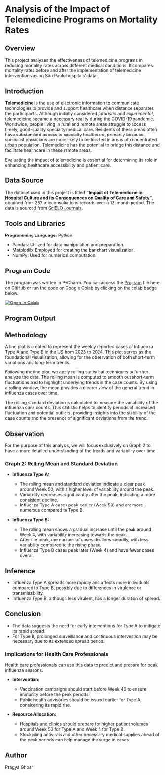 # Analysis of the Impact of Telemedicine Programs on Mortality Rates

## Overview
This project analyzes the effectiveness of telemedicine programs in reducing mortality rates across different medical conditions. It compares mortality rates before and after the implementation of telemedicine interventions using São Paulo hospitals' data.

## Introduction
**Telemedicine** is the use of electronic information to communicate technologies to provide and support healthcare when distance separates the participants. Although initially considered *futuristic* and *experimental*, telemedicine became a necessary reality during the COVID-19 pandemic. Worldwide, people living in rural and remote areas struggle to access timely, good-quality specialty medical care. Residents of these areas often have substandard access to specialty healthcare, primarily because specialist physicians are more likely to be located in areas of concentrated urban population. Telemedicine has the potential to bridge this distance and facilitate healthcare in these remote areas.

Evaluating the impact of telemedicine is essential for determining its role in enhancing healthcare accessibility and patient care.

## Data Source
The dataset used in this project is titled **“Impact of Telemedicine in Hospital Culture and its Consequences on Quality of Care and Safety”**, obtained from 257 teleconsultations records over a 12-month period. The data is sourced from [SciELO Journals](https://scielo.figshare.com/articles/dataset/Impact_of_telemedicine_in_hospital_culture_and_its_consequences_on_quality_of_care_and_safety/20029458/1?file=35773332).

## Tools and Libraries
**Programming Language:** Python
- Pandas: Utilized for data manipulation and preparation.
- Matplotlib: Employed for creating the bar chart visualization.
- NumPy: Used for numerical computation.

## Program Code
The program was written in PyCharm. You can access the [Program](Program) file here on GitHub or run the code on Google Colab by clicking on the colab badge below.

[![Open In Colab](https://colab.research.google.com/assets/colab-badge.svg)](https://colab.research.google.com/drive/1ngtyjvaxjVPGCdPp1-BmUKRg6b4Lrhzp)

## Program Output


## Methodology
A line plot is created to represent the weekly reported cases of Influenza Type A and Type B in the US from 2023 to 2024. This plot serves as the foundational visualization, allowing for the observation of both short-term variations and long-term trends.

Following the line plot, we apply rolling statistical techniques to further analyze the data. The rolling mean is computed to smooth out short-term fluctuations and to highlight underlying trends in the case counts. By using a rolling window, the mean provides a clearer view of the general trend in influenza cases over time.

The rolling standard deviation is calculated to measure the variability of the influenza case counts. This statistic helps to identify periods of increased fluctuation and potential outliers, providing insights into the stability of the case counts and the presence of significant deviations from the trend.

## Observation
For the purpose of this analysis, we will focus exclusively on Graph 2 to have a more detailed understanding of the trends and variability over time.

### Graph 2: Rolling Mean and Standard Deviation

- **Influenza Type A:**
  - The rolling mean and standard deviation indicate a clear peak around Week 50, with a higher level of variability around the peak.
  - Variability decreases significantly after the peak, indicating a more consistent decline.
  - Influenza Type A cases peak earlier (Week 50) and are more numerous compared to Type B.
    
- **Influenza Type B:**
  - The rolling mean shows a gradual increase until the peak around Week 4, with variability increasing towards the peak.
  - After the peak, the number of cases declines steadily, with less variability compared to the rising phase.
  - Influenza Type B cases peak later (Week 4) and have fewer cases overall.

## Inference
- Influenza Type A spreads more rapidly and affects more individuals compared to Type B, possibly due to differences in virulence or transmissibility.
- Influenza Type B, although less virulent, has a longer duration of spread.

## Conclusion
- The data suggests the need for early interventions for Type A to mitigate its rapid spread.
- For Type B, prolonged surveillance and continuous intervention may be necessary due to its extended spread period.

### Implications for Health Care Professionals
Health care professionals can use this data to predict and prepare for peak influenza seasons.

- **Intervention:**
  - Vaccination campaigns should start before Week 40 to ensure immunity before the peak periods.
  - Public health advisories should be issued earlier for Type A, considering its rapid rise.
    
- **Resource Allocation:**
  - Hospitals and clinics should prepare for higher patient volumes around Week 50 for Type A and Week 4 for Type B.
  - Stockpiling antivirals and other necessary medical supplies ahead of the peak periods can help manage the surge in cases.

## Author
Pragya Ghosh
